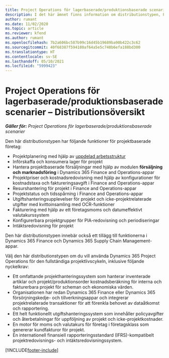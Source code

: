 ```yaml
---
title: Project Operations för lagerbaserade/produktionsbaserade scenarier – Distributionsöversikt
description: I det här ämnet finns information om distributionstypen, Project Operations för lagerbaserade scenarier med lager/produktionsprocesser.
author: rumant
ms.date: 11/02/2020
ms.topic: article
ms.reviewer: kfend
ms.author: rumant
ms.openlocfilehash: 7b2a606bc587b99c16d45b19689ba90b422c3c62
ms.sourcegitcommit: 40f68387f594180af64a5e5c748b6efa188bd300
ms.translationtype: HT
ms.contentlocale: sv-SE
ms.lasthandoff: 05/10/2021
ms.locfileid: "5999423"
---
```

# <a name="project-operations-for-stockedproduction-based-scenarios-deployment-overview"></a>Project Operations för lagerbaserade/produktionsbaserade scenarier – Distributionsöversikt

_**Gäller för:** Project Operations för lagerbaserade/produktionsbaserade scenarier_


Den här distributionstypen har följande funktioner för projektbaserade företag:

- Projektplanering med hjälp av [uppdelad arbetsstruktur](work-breakdown-structures.md)
- Införskaffa och konsumera lager för projekt
- Hantera projektbaserade försäljningar med hjälp av modulen **försäljning och marknadsföring** i Dynamics 365 Finance and Operations-appar
- Projektpriser och kostnadsredovisning med hjälp av konfigurationer för kostnadstaxa och faktureringsavgift i Finance and Operations-appar
- Resurshantering för projekt i Finance and Operations-appar
- Projektstatus och tidsspårning i Finance and Operations-appar
- Utgiftshanteringsupplevelser för projekt och icke-projektrelaterade utgifter med kvittoinsamling med OCR-funktioner
- Fakturering med hjälp av ett företagsmoms och datumeffektivt valutakurssystem
- Konfigurerbara projektgrupper för PIA-redovisning och periodiseringar
- Intäktsredovisning för projekt

Den här distributionstypen innebär också ett tillägg till funktionerna i Dynamics 365 Finance och Dynamics 365 Supply Chain Management-appar.

Välj den här distributionstypen om du vill använda Dynamics 365 Project Operations för den fullständiga projektlivscykeln, inklusive följande nyckelkrav:

- Ett omfattande projekthanteringssystem som hanterar inventerade artiklar och projekt/produktionsorder kostnadsberäkning för interna och fakturerbara projekt för scheman och ekonomiska värden.
- Organisationen har redan Dynamics 365 Finance eller Dynamics 365 försörjningskedje- och tillverkningsappar och integrerar projektrelaterade transaktioner för att förenkla behovet av dataåtkomst och rapportering.
- Ett helt funktionellt utgiftshanteringssystem som innehåller policyavgifter och återbetalningar för uppföljning av projekt och icke-projektkostnader.
- En motor för moms och valutakurs för företag i företagsklass som genererar kundfakturor för projekt.
- En internationell finansiell rapporteringsstandard (IFRS)-kompatibelt projektredovisnings- och intäktsredovisningssystem.



[!INCLUDE[footer-include](../includes/footer-banner.md)]